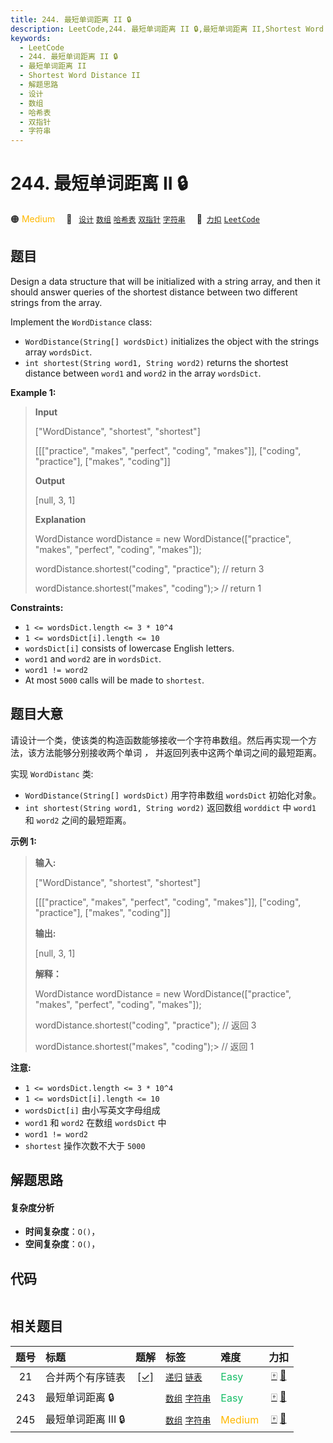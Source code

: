 ```yaml
---
title: 244. 最短单词距离 II 🔒
description: LeetCode,244. 最短单词距离 II 🔒,最短单词距离 II,Shortest Word Distance II,解题思路,设计,数组,哈希表,双指针,字符串
keywords:
  - LeetCode
  - 244. 最短单词距离 II 🔒
  - 最短单词距离 II
  - Shortest Word Distance II
  - 解题思路
  - 设计
  - 数组
  - 哈希表
  - 双指针
  - 字符串
---
```


# 244. 最短单词距离 II 🔒

🟠 <font color=#ffb800>Medium</font>&emsp; 🔖&ensp; [`设计`](/tag/design.md) [`数组`](/tag/array.md) [`哈希表`](/tag/hash-table.md) [`双指针`](/tag/two-pointers.md) [`字符串`](/tag/string.md)&emsp; 🔗&ensp;[`力扣`](https://leetcode.cn/problems/shortest-word-distance-ii) [`LeetCode`](https://leetcode.com/problems/shortest-word-distance-ii)

## 题目

Design a data structure that will be initialized with a string array, and then
it should answer queries of the shortest distance between two different
strings from the array.

Implement the `WordDistance` class:

  * `WordDistance(String[] wordsDict)` initializes the object with the strings array `wordsDict`.
  * `int shortest(String word1, String word2)` returns the shortest distance between `word1` and `word2` in the array `wordsDict`.



**Example 1:**

> 
> 
> 
> 
> 
> **Input**
> 
> ["WordDistance", "shortest", "shortest"]
> 
> [[["practice", "makes", "perfect", "coding", "makes"]], ["coding", "practice"], ["makes", "coding"]]
> 
> **Output**
> 
> [null, 3, 1]
> 
> 
> 
> **Explanation**
> 
> WordDistance wordDistance = new WordDistance(["practice", "makes", "perfect", "coding", "makes"]);
> 
> wordDistance.shortest("coding", "practice"); // return 3
> 
> wordDistance.shortest("makes", "coding");> 
> // return 1

**Constraints:**

  * `1 <= wordsDict.length <= 3 * 10^4`
  * `1 <= wordsDict[i].length <= 10`
  * `wordsDict[i]` consists of lowercase English letters.
  * `word1` and `word2` are in `wordsDict`.
  * `word1 != word2`
  * At most `5000` calls will be made to `shortest`.


## 题目大意

请设计一个类，使该类的构造函数能够接收一个字符串数组。然后再实现一个方法，该方法能够分别接收两个单词 _，_ 并返回列表中这两个单词之间的最短距离。

实现 `WordDistanc` 类:

  * `WordDistance(String[] wordsDict)` 用字符串数组 `wordsDict` 初始化对象。
  * `int shortest(String word1, String word2)` 返回数组 `worddict` 中 `word1` 和 `word2` 之间的最短距离。



**示例 1:**

> 
> 
> 
> 
> 
> **输入:** 
> 
> ["WordDistance", "shortest", "shortest"]
> 
> [[["practice", "makes", "perfect", "coding", "makes"]], ["coding", "practice"], ["makes", "coding"]]
> 
> **输出:**
> 
> [null, 3, 1]
> 
> 
> 
> **解释：**
> 
> WordDistance wordDistance = new WordDistance(["practice", "makes", "perfect", "coding", "makes"]);
> 
> wordDistance.shortest("coding", "practice"); // 返回 3
> 
> wordDistance.shortest("makes", "coding");> 
> // 返回 1



**注意:**

  * `1 <= wordsDict.length <= 3 * 10^4`
  * `1 <= wordsDict[i].length <= 10`
  * `wordsDict[i]` 由小写英文字母组成
  * `word1` 和 `word2` 在数组 `wordsDict` 中
  * `word1 != word2`
  *  `shortest` 操作次数不大于 `5000` 


## 解题思路

#### 复杂度分析

- **时间复杂度**：`O()`，
- **空间复杂度**：`O()`，

## 代码

```javascript

```

## 相关题目

<!-- prettier-ignore -->
| 题号 | 标题 | 题解 | 标签 | 难度 | 力扣 |
| :------: | :------ | :------: | :------ | :------ | :------: |
| 21 | 合并两个有序链表 | [[✓]](/problem/0021.md) |  [`递归`](/tag/recursion.md) [`链表`](/tag/linked-list.md) | <font color=#15bd66>Easy</font> | [🀄️](https://leetcode.cn/problems/merge-two-sorted-lists) [🔗](https://leetcode.com/problems/merge-two-sorted-lists) |
| 243 | 最短单词距离 🔒 |  |  [`数组`](/tag/array.md) [`字符串`](/tag/string.md) | <font color=#15bd66>Easy</font> | [🀄️](https://leetcode.cn/problems/shortest-word-distance) [🔗](https://leetcode.com/problems/shortest-word-distance) |
| 245 | 最短单词距离 III 🔒 |  |  [`数组`](/tag/array.md) [`字符串`](/tag/string.md) | <font color=#ffb800>Medium</font> | [🀄️](https://leetcode.cn/problems/shortest-word-distance-iii) [🔗](https://leetcode.com/problems/shortest-word-distance-iii) |